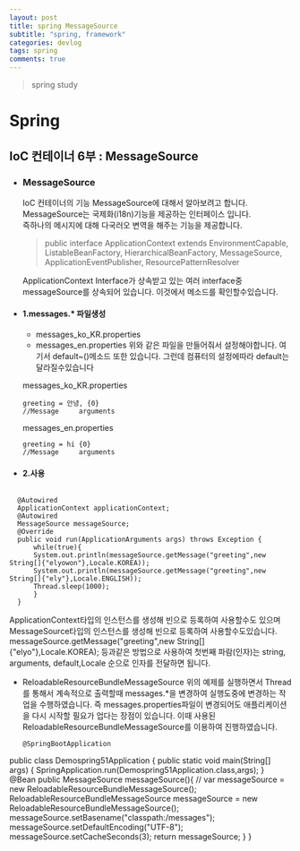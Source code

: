 ```yaml
---
layout: post
title: spring MessageSource
subtitle: "spring, framework"
categories: devlog
tags: spring
comments: true
---
```

> spring study

# Spring

## IoC 컨테이너 6부 : MessageSource

* ### MessageSource 
  IoC 컨테이너의 기능 MessageSource에 대해서 알아보려고 합니다. MessageSource는 국제화(i18n)기능을 제공하는 인터페이스 입니다.  
  즉하나의 메시지에 대해 다국러오 변역을 해주는 기능을 제공합니다. 

  >public interface ApplicationContext extends EnvironmentCapable, ListableBeanFactory, HierarchicalBeanFactory, MessageSource, ApplicationEventPublisher, ResourcePatternResolver 

  ApplicationContext Interface가 상속받고 있는 여러 interface중 messageSource를 상속되어 있습니다. 이것에서 메소드를 확인할수있습니다.

* #### 1.messages.* 파일생성
  - messages_ko_KR.properties
  - messages_en.properties
  위와 같은 파일을 만들어줘서 설정해야합니다. 여기서 default~()메소드 또한 있습니다. 그런데 컴퓨터의 설정에따라 default는 달라질수있습니다 

  messages_ko_KR.properties
  ```
  greeting = 안녕, {0}
  //Message     arguments
  ```
  messages_en.properties
  ```
  greeting = hi {0}
  //Message     arguments
  ```


* #### 2.사용

```

  @Autowired
  ApplicationContext applicationContext;
  @Autowired
  MessageSource messageSource;
  @Override
  public void run(ApplicationArguments args) throws Exception {
      while(true){
      System.out.println(messageSource.getMessage("greeting",new String[]{"elyowon"},Locale.KOREA));
      System.out.println(messageSource.getMessage("greeting",new String[]{"ely"},Locale.ENGLISH));
      Thread.sleep(1000);
      }
  }
```
ApplicationContext타입의 인스턴스를 생성해 빈으로 등록하여 사용할수도 있으며 MessageSource타입의 인스턴스를 생성해 빈으로 등록하여 사용할수도있습니다.  
messageSource.getMessage("greeting",new String[]{"elyo"},Locale.KOREA); 등과같은 방법으로 사용하여
첫번째 파람(인자)는 string, arguments, default,Locale 순으로 인자를 전달하면 됩니다. 

* ReloadableResourceBundleMessageSource
  위의 예제를 실행하면서 Thread를 통해서 계속적으로 출력할때 messages.*을 변경하여 실행도중에 변경하는 작업을 수행하였습니다. 
  즉 messages.properties파일이 변경되어도 애플리케이션을 다시 시작할 필요가 업다는 장점이 있습니다.
  이때 사용된 ReloadableResourceBundleMessageSource를 이용하여 진행하였습니다.

  ```
  @SpringBootApplication
public class Demospring51Application {
    public static void main(String[] args) {
        SpringApplication.run(Demospring51Application.class,args);
    }
    @Bean
    public MessageSource messageSource(){
        //        var messageSource = new ReloadableResourceBundleMessageSource();
        ReloadableResourceBundleMessageSource messageSource = new ReloadableResourceBundleMessageSource();
        messageSource.setBasename("classpath:/messages");
        messageSource.setDefaultEncoding("UTF-8");
        messageSource.setCacheSeconds(3);
        return messageSource;
    }
}

  ```